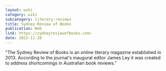 ```yaml
---
layout: wiki
category: wiki
subcategory: literary-reviews
title: Sydney Review of Books
publication: Web
link: https://sydneyreviewofbooks.com/
date: 2022-11-20
---
```


"The Sydney Review of Books is an online literary magazine established in 2013. According to the journal's inaugural editor James Ley it was created to address shortcomings in Australian book reviews."

